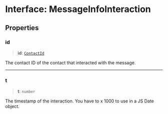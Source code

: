 # Interface: MessageInfoInteraction

## Properties

### id

> **id**: [`ContactId`](/reference/api/model/aliases/type-aliases/ContactId.md)

The contact ID of the contact that interacted with the message.

***

### t

> **t**: `number`

The timestamp of the interaction. You have to x 1000 to use in a JS Date object.
